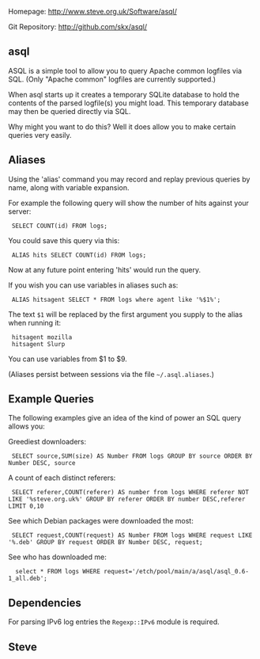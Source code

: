 Homepage:
    http://www.steve.org.uk/Software/asql/

Git Repository:
    http://github.com/skx/asql/


asql
----

ASQL is a simple tool to allow you to query Apache common logfiles
via SQL. (Only "Apache common" logfiles are currently supported.)

When asql starts up it creates a temporary SQLite database to hold
the contents of the parsed logfile(s) you might load.  This temporary
database may then be queried directly via SQL.

Why might you want to do this?  Well it does allow you to make certain
queries very easily.


Aliases
-------

Using the 'alias' command you may record and replay previous
queries by name, along with variable expansion.

For example the following query will show the number of hits
against your server:

     SELECT COUNT(id) FROM logs;

You could save this query via this:

     ALIAS hits SELECT COUNT(id) FROM logs;

Now at any future point entering 'hits' would run the query.

If you wish you can use variables in aliases such as:

     ALIAS hitsagent SELECT * FROM logs where agent like '%$1%';

The text `$1` will be replaced by the first argument you supply to the alias when running it:

     hitsagent mozilla
     hitsagent Slurp

You can use variables from $1 to $9.

(Aliases persist between sessions via the file `~/.asql.aliases`.)


Example Queries
---------------

The following examples give an idea of the kind of power an SQL query allows you:

Greediest downloaders:

     SELECT source,SUM(size) AS Number FROM logs GROUP BY source ORDER BY Number DESC, source

A count of each distinct referers:

     SELECT referer,COUNT(referer) AS number from logs WHERE referer NOT LIKE '%steve.org.uk%' GROUP BY referer ORDER BY number DESC,referer LIMIT 0,10


See which Debian packages were downloaded the most:

     SELECT request,COUNT(request) AS Number FROM logs WHERE request LIKE '%.deb' GROUP BY request ORDER BY Number DESC, request;


See who has downloaded me:

      select * FROM logs WHERE request='/etch/pool/main/a/asql/asql_0.6-1_all.deb';


Dependencies
------------

For parsing IPv6 log entries the `Regexp::IPv6` module is required.


Steve
--
